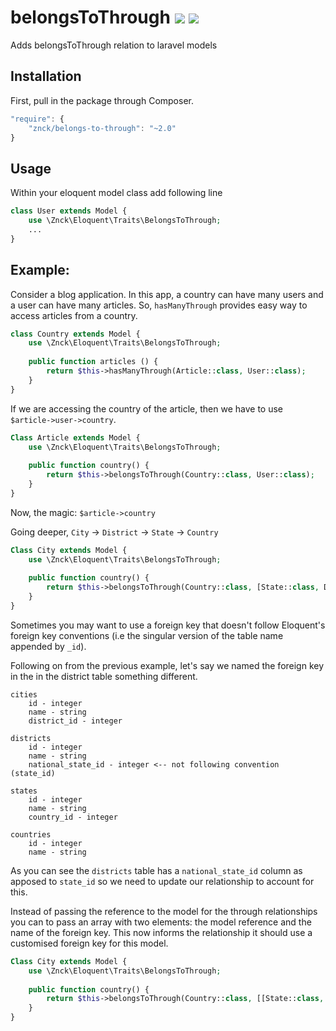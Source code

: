 # belongsToThrough [![](https://img.shields.io/travis/znck/belongs-to-through.svg)](https://travis-ci.org/znck/belongs-to-through) [![](https://img.shields.io/packagist/v/znck/belongs-to-through.svg)](https://packagist.org/packages/znck/belongs-to-through) 

Adds belongsToThrough relation to laravel models

## Installation

First, pull in the package through Composer.

```js
"require": {
    "znck/belongs-to-through": "~2.0"
}
```

## Usage

Within your eloquent model class add following line

```php
class User extends Model {
    use \Znck\Eloquent\Traits\BelongsToThrough;
    ...
}
```

## Example: 
Consider a blog application. In this app, a country can have many users and a user can have many articles. So, `hasManyThrough` provides easy way to access articles from a country.

```php 
class Country extends Model {
    use \Znck\Eloquent\Traits\BelongsToThrough;
    
    public function articles () {
        return $this->hasManyThrough(Article::class, User::class);
    }
}
```

If we are accessing the country of the article, then we have to use `$article->user->country`.

```php
Class Article extends Model {
    use \Znck\Eloquent\Traits\BelongsToThrough;
    
    public function country() {
        return $this->belongsToThrough(Country::class, User::class);
    }
}
```

Now, the magic: `$article->country`

Going deeper, `City` -> `District` -> `State` -> `Country`

```php
Class City extends Model {
	use \Znck\Eloquent\Traits\BelongsToThrough;
	
	public function country() {
		return $this->belongsToThrough(Country::class, [State::class, District::class]);
	}
}
```

Sometimes you may want to use a foreign key that doesn't follow Eloquent's foreign key  conventions (i.e the singular version of the table name appended by `_id`). 

Following on from the previous example, let's say we named the foreign key in the in the district table something different.

```
cities
    id - integer
    name - string
    district_id - integer
    
districts
    id - integer
    name - string
    national_state_id - integer <-- not following convention (state_id)

states
    id - integer
    name - string
    country_id - integer
    
countries
    id - integer
    name - string
```

As you can see the `districts` table has a `national_state_id` column as apposed to `state_id` so we need to update our relationship to account for this. 

Instead of passing the reference to the model for the through relationships you can to pass an array with two elements: the model reference and the name of the foreign key. This now informs the relationship it should use a customised foreign key for this model.

```php
Class City extends Model {
	use \Znck\Eloquent\Traits\BelongsToThrough;
	
	public function country() {
		return $this->belongsToThrough(Country::class, [[State::class, 'national_state_id'], District::class]);
	}
}
```